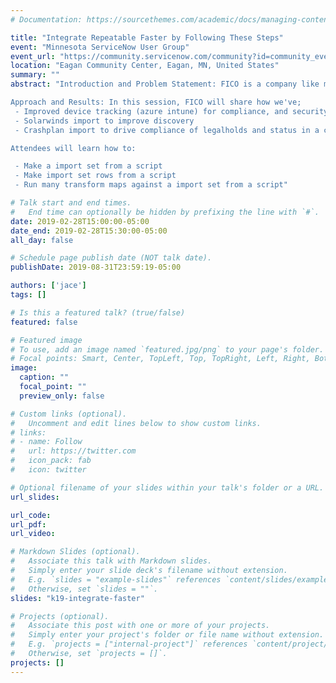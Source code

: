 ```yaml
---
# Documentation: https://sourcethemes.com/academic/docs/managing-content/

title: "Integrate Repeatable Faster by Following These Steps"
event: "Minnesota ServiceNow User Group"
event_url: "https://community.servicenow.com/community?id=community_event&sys_id=940f71e7db7267006c1c02d5ca961955"
location: "Eagan Community Center, Eagan, MN, United States"
summary: ""
abstract: "Introduction and Problem Statement: FICO is a company like many others, with data in a lot of places.  In this session, we'll look at how having a consistent integration policy/setup can help make development of those integrations easier.

Approach and Results: In this session, FICO will share how we've;
 - Improved device tracking (azure intune) for compliance, and security reasons.  
 - Solarwinds import to improve discovery
 - Crashplan import to drive compliance of legalholds and status in a central system

Attendees will learn how to:

 - Make a import set from a script
 - Make import set rows from a script
 - Run many transform maps against a import set from a script"

# Talk start and end times.
#   End time can optionally be hidden by prefixing the line with `#`.
date: 2019-02-28T15:00:00-05:00
date_end: 2019-02-28T15:30:00-05:00
all_day: false

# Schedule page publish date (NOT talk date).
publishDate: 2019-08-31T23:59:19-05:00

authors: ['jace']
tags: []

# Is this a featured talk? (true/false)
featured: false

# Featured image
# To use, add an image named `featured.jpg/png` to your page's folder. 
# Focal points: Smart, Center, TopLeft, Top, TopRight, Left, Right, BottomLeft, Bottom, BottomRight.
image:
  caption: ""
  focal_point: ""
  preview_only: false

# Custom links (optional).
#   Uncomment and edit lines below to show custom links.
# links:
# - name: Follow
#   url: https://twitter.com
#   icon_pack: fab
#   icon: twitter

# Optional filename of your slides within your talk's folder or a URL.
url_slides: 

url_code:
url_pdf:
url_video:

# Markdown Slides (optional).
#   Associate this talk with Markdown slides.
#   Simply enter your slide deck's filename without extension.
#   E.g. `slides = "example-slides"` references `content/slides/example-slides.md`.
#   Otherwise, set `slides = ""`.
slides: "k19-integrate-faster"

# Projects (optional).
#   Associate this post with one or more of your projects.
#   Simply enter your project's folder or file name without extension.
#   E.g. `projects = ["internal-project"]` references `content/project/deep-learning/index.md`.
#   Otherwise, set `projects = []`.
projects: []
---
```

